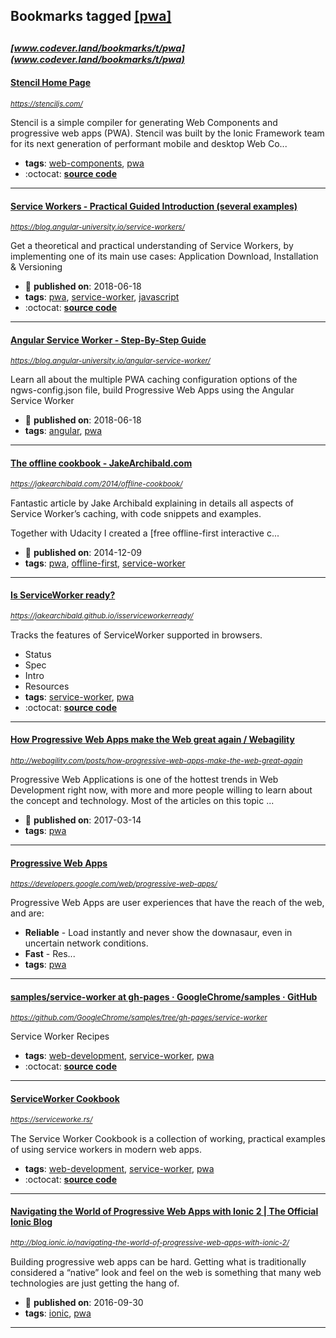 ## Bookmarks tagged [[pwa]](https://www.codever.land/search?q=[pwa])

_<sup><sup>[www.codever.land/bookmarks/t/pwa](www.codever.land/bookmarks/t/pwa)</sup></sup>_
---
#### [Stencil Home Page](https://stenciljs.com/)
_<sup>https://stenciljs.com/</sup>_

Stencil is a simple compiler for generating Web Components and progressive web apps (PWA). Stencil was built by the Ionic Framework team for its next generation of performant mobile and desktop Web Co...
* **tags**: [web-components](../tagged/web-components.md), [pwa](../tagged/pwa.md)
* :octocat: **[source code](https://github.com/ionic-team/stencil)**
---
#### [Service Workers - Practical Guided Introduction (several examples)](https://blog.angular-university.io/service-workers/)
_<sup>https://blog.angular-university.io/service-workers/</sup>_

Get a theoretical and practical understanding of Service Workers, by implementing one of its main use cases: Application Download, Installation & Versioning
* :calendar: **published on**: 2018-06-18
* **tags**: [pwa](../tagged/pwa.md), [service-worker](../tagged/service-worker.md), [javascript](../tagged/javascript.md)
* :octocat: **[source code](https://github.com/angular-university/service-workers-guide)**
---
#### [Angular Service Worker - Step-By-Step Guide](https://blog.angular-university.io/angular-service-worker/)
_<sup>https://blog.angular-university.io/angular-service-worker/</sup>_

Learn all about the multiple PWA caching configuration options of the ngws-config.json file, build Progressive Web Apps using the Angular Service Worker
* :calendar: **published on**: 2018-06-18
* **tags**: [angular](../tagged/angular.md), [pwa](../tagged/pwa.md)
---
#### [The offline cookbook - JakeArchibald.com](https://jakearchibald.com/2014/offline-cookbook/)
_<sup>https://jakearchibald.com/2014/offline-cookbook/</sup>_

Fantastic article by Jake Archibald explaining in details all aspects of Service Worker’s caching, with code snippets and examples.

Together with Udacity I created a [free offline-first interactive c...
* :calendar: **published on**: 2014-12-09
* **tags**: [pwa](../tagged/pwa.md), [offline-first](../tagged/offline-first.md), [service-worker](../tagged/service-worker.md)
---
#### [Is ServiceWorker ready?](https://jakearchibald.github.io/isserviceworkerready/)
_<sup>https://jakearchibald.github.io/isserviceworkerready/</sup>_

Tracks the features of ServiceWorker supported in browsers.

* Status
* Spec
* Intro 
* Resources
* **tags**: [service-worker](../tagged/service-worker.md), [pwa](../tagged/pwa.md)
* :octocat: **[source code](https://github.com/jakearchibald/isserviceworkerready)**
---
#### [How Progressive Web Apps make the Web great again / Webagility](http://webagility.com/posts/how-progressive-web-apps-make-the-web-great-again)
_<sup>http://webagility.com/posts/how-progressive-web-apps-make-the-web-great-again</sup>_

Progressive Web Applications is one of the hottest trends in Web Development right now, with more and more people willing to learn about the concept and technology. Most of the articles on this topic ...
* :calendar: **published on**: 2017-03-14
* **tags**: [pwa](../tagged/pwa.md)
---
#### [Progressive Web Apps](https://developers.google.com/web/progressive-web-apps/)
_<sup>https://developers.google.com/web/progressive-web-apps/</sup>_

Progressive Web Apps are user experiences that have the reach of the web, and are:

* **Reliable** - Load instantly and never show the downasaur, even in uncertain network conditions.
* **Fast** - Res...
* **tags**: [pwa](../tagged/pwa.md)
---
#### [samples/service-worker at gh-pages · GoogleChrome/samples · GitHub](https://github.com/GoogleChrome/samples/tree/gh-pages/service-worker)
_<sup>https://github.com/GoogleChrome/samples/tree/gh-pages/service-worker</sup>_

Service Worker Recipes
* **tags**: [web-development](../tagged/web-development.md), [service-worker](../tagged/service-worker.md), [pwa](../tagged/pwa.md)
* :octocat: **[source code](https://github.com/GoogleChrome/samples/tree/gh-pages/service-worker)**
---
#### [ServiceWorker Cookbook](https://serviceworke.rs/)
_<sup>https://serviceworke.rs/</sup>_

The Service Worker Cookbook is a collection of working, practical examples of using service workers in modern web apps.
* **tags**: [web-development](../tagged/web-development.md), [service-worker](../tagged/service-worker.md), [pwa](../tagged/pwa.md)
* :octocat: **[source code](https://github.com/mozilla/serviceworker-cookbook)**
---
#### [Navigating the World of Progressive Web Apps with Ionic 2  |  The Official Ionic Blog](http://blog.ionic.io/navigating-the-world-of-progressive-web-apps-with-ionic-2/)
_<sup>http://blog.ionic.io/navigating-the-world-of-progressive-web-apps-with-ionic-2/</sup>_

Building progressive web apps can be hard. Getting what is traditionally considered a “native” look and feel on the web is something that many web technologies are just getting the hang of. 
* :calendar: **published on**: 2016-09-30
* **tags**: [ionic](../tagged/ionic.md), [pwa](../tagged/pwa.md)
---
